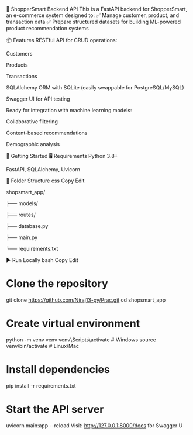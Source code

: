 🛒 ShopperSmart Backend API
This is a FastAPI backend for ShopperSmart, an e-commerce system designed to:
✅ Manage customer, product, and transaction data
✅ Prepare structured datasets for building ML-powered product recommendation systems

📦 Features
RESTful API for CRUD operations:

Customers

Products

Transactions

SQLAlchemy ORM with SQLite (easily swappable for PostgreSQL/MySQL)

Swagger UI for API testing

Ready for integration with machine learning models:

Collaborative filtering

Content-based recommendations

Demographic analysis

🚀 Getting Started
🖥 Requirements
Python 3.8+

FastAPI, SQLAlchemy, Uvicorn

📂 Folder Structure
css
Copy
Edit

shopsmart_app/


├── models/


├── routes/

├── database.py

├── main.py

└── requirements.txt


▶️ Run Locally
bash
Copy
Edit
# Clone the repository
git clone https://github.com/Niraj13-py/Prac.git
cd shopsmart_app

# Create virtual environment
python -m venv venv
venv\Scripts\activate   # Windows
source venv/bin/activate  # Linux/Mac

# Install dependencies
pip install -r requirements.txt

# Start the API server
uvicorn main:app --reload
Visit: http://127.0.0.1:8000/docs for Swagger U

